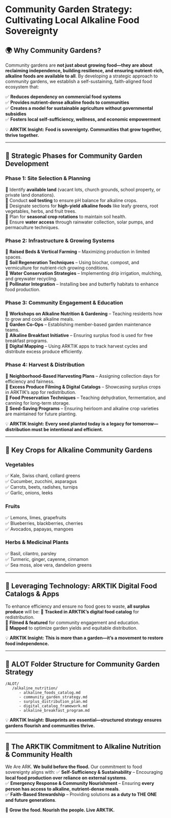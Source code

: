 # Community Garden Strategy: Cultivating Local Alkaline Food Sovereignty

## 🌍 **Why Community Gardens?**
Community gardens are **not just about growing food—they are about reclaiming independence, building resilience, and ensuring nutrient-rich, alkaline foods are available to all**. By developing a strategic approach to community gardens, we establish a self-sustaining, faith-aligned food ecosystem that:

✅ **Reduces dependency on commercial food systems**  
✅ **Provides nutrient-dense alkaline foods to communities**  
✅ **Creates a model for sustainable agriculture without governmental subsidies**  
✅ **Fosters local self-sufficiency, wellness, and economic empowerment**  

💡 **ARKTIK Insight:** **Food is sovereignty. Communities that grow together, thrive together.**

---

## 📍 **Strategic Phases for Community Garden Development**
### **Phase 1: Site Selection & Planning**
🔹 Identify **available land** (vacant lots, church grounds, school property, or private land donations).  
🔹 Conduct **soil testing** to ensure pH balance for alkaline crops.  
🔹 Designate sections for **high-yield alkaline foods** like leafy greens, root vegetables, herbs, and fruit trees.  
🔹 Plan for **seasonal crop rotations** to maintain soil health.  
🔹 Ensure **water access** through rainwater collection, solar pumps, and permaculture techniques.  

### **Phase 2: Infrastructure & Growing Systems**
🔹 **Raised Beds & Vertical Farming** – Maximizing production in limited spaces.  
🔹 **Soil Regeneration Techniques** – Using biochar, compost, and vermiculture for nutrient-rich growing conditions.  
🔹 **Water Conservation Strategies** – Implementing drip irrigation, mulching, and greywater recycling.  
🔹 **Pollinator Integration** – Installing bee and butterfly habitats to enhance food production.  

### **Phase 3: Community Engagement & Education**
🔹 **Workshops on Alkaline Nutrition & Gardening** – Teaching residents how to grow and cook alkaline meals.  
🔹 **Garden Co-Ops** – Establishing member-based garden maintenance teams.  
🔹 **Alkaline Breakfast Initiative** – Ensuring surplus food is used for free breakfast programs.  
🔹 **Digital Mapping** – Using ARKTIK apps to track harvest cycles and distribute excess produce efficiently.  

### **Phase 4: Harvest & Distribution**
🔹 **Neighborhood-Based Harvesting Plans** – Assigning collection days for efficiency and fairness.  
🔹 **Excess Produce Filming & Digital Catalogs** – Showcasing surplus crops in ARKTIK’s app for redistribution.  
🔹 **Food Preservation Techniques** – Teaching dehydration, fermentation, and canning for long-term storage.  
🔹 **Seed-Saving Programs** – Ensuring heirloom and alkaline crop varieties are maintained for future planting.  

💡 **ARKTIK Insight:** **Every seed planted today is a legacy for tomorrow—distribution must be intentional and efficient.**

---

## 🌱 **Key Crops for Alkaline Community Gardens**
### **Vegetables**
✅ Kale, Swiss chard, collard greens  
✅ Cucumber, zucchini, asparagus  
✅ Carrots, beets, radishes, turnips  
✅ Garlic, onions, leeks  

### **Fruits**
✅ Lemons, limes, grapefruits  
✅ Blueberries, blackberries, cherries  
✅ Avocados, papayas, mangoes  

### **Herbs & Medicinal Plants**
✅ Basil, cilantro, parsley  
✅ Turmeric, ginger, cayenne, cinnamon  
✅ Sea moss, aloe vera, dandelion greens  

---

## 📲 **Leveraging Technology: ARKTIK Digital Food Catalogs & Apps**
To enhance efficiency and ensure no food goes to waste, **all surplus produce** will be:
🔹 **Tracked in ARKTIK’s digital food catalog** for redistribution.  
🔹 **Filmed & featured** for community engagement and education.  
🔹 **Mapped** to optimize garden yields and equitable distribution.  

💡 **ARKTIK Insight:** **This is more than a garden—it’s a movement to restore food independence.**

---

## 📂 **ALOT Folder Structure for Community Garden Strategy**
```
/ALOT/
   /alkaline_nutrition/
      - alkaline_foods_catalog.md
      - community_garden_strategy.md
      - surplus_distribution_plan.md
      - digital_catalog_framework.md
      - alkaline_breakfast_program.md
```

💡 **ARKTIK Insight:** **Blueprints are essential—structured strategy ensures gardens flourish and communities thrive.**

---

## 🌿 **The ARKTIK Commitment to Alkaline Nutrition & Community Health**
We Are ARK. **We build before the flood.** Our commitment to food sovereignty aligns with:
✅ **Self-Sufficiency & Sustainability** – Encouraging **local food production over reliance on external systems**.  
✅ **Emergency Response & Community Nourishment** – Ensuring **every person has access to alkaline, nutrient-dense meals**.  
✅ **Faith-Based Stewardship** – Providing solutions **as a duty to THE ONE and future generations**.  

🌱 **Grow the food. Nourish the people. Live ARKTIK.**


